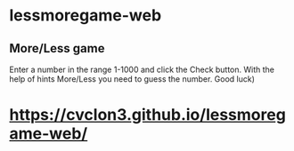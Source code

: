 # lessmoregame-web

## More/Less game

Enter a number in the range 1-1000 and click the Check button. With the help of hints More/Less you need to guess the number. Good luck)

# https://cvclon3.github.io/lessmoregame-web/
